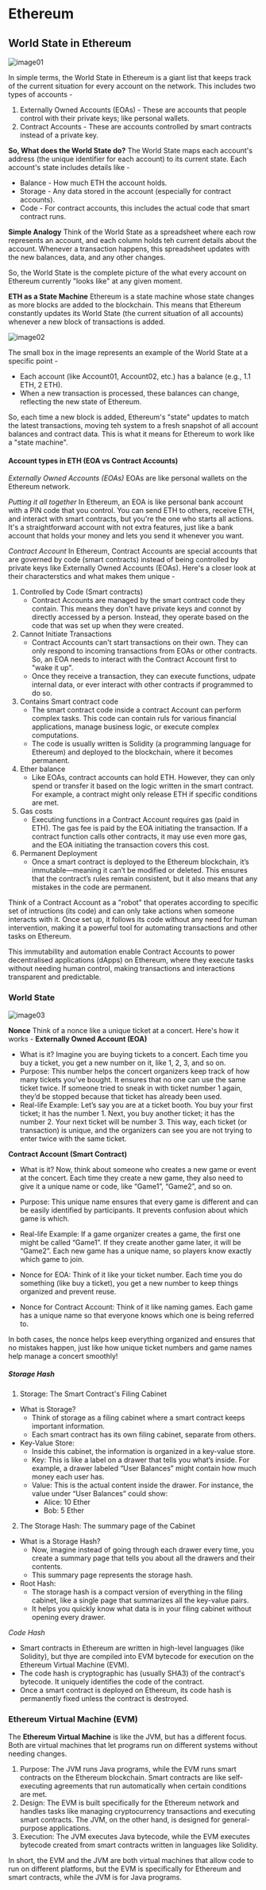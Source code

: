 # Ethereum

## World State in Ethereum
![image01](./images/world-state-ETH.webp)

In simple terms, the World State in Ethereum is a giant list that keeps track of the current situation for every account on the network. This includes two types of accounts - 
1. Externally Owned Accounts (EOAs) - These are accounts that people control with their private keys; like personal wallets.
2. Contract Accounts - These are accounts controlled by smart contracts instead of a private key.

**So, What does the World State do?**
The World State maps each account's address (the unique identifier for each account) to its current state. Each account's state includes details like - 
- Balance - How much ETH the account holds.
- Storage - Any data stored in the account (especially for contract accounts).
- Code - For contract accounts, this includes the actual code that smart contract runs.

**Simple Analogy**
Think of the World State as a spreadsheet where each row represents an account, and each column holds teh current details about the account. Whenever a transaction happens, this spreadsheet updates with the new balances, data, and any other changes.

So, the World State is the complete picture of the what every account on Ethereum currently "looks like" at any given moment.

**ETH as a State Machine**
Ethereum is a state machine whose state changes as more blocks are added to the blockchain. This means that Ethereum constantly updates its World State (the current situation of all accounts) whenever a new block of transactions is added.

![image02](./images/account-register-ETH.webp)

The small box in the image represents an example of the World State at a specific point -
- Each account (like Account01, Account02, etc.) has a balance (e.g., 1.1 ETH, 2 ETH).
- When a new transaction is processed, these balances can change, reflecting the new state of Ethereum.

So, each time a new block is added, Ethereum's "state" updates to match the latest transactions, moving teh system to a fresh snapshot of all account balances and contract data. This is what it means for Ethereum to work like a "state machine".

#### Account types in ETH (EOA vs Contract Accounts)
*Externally Owned Accounts (EOAs)*
EOAs are like personal wallets on the Ethereum network.

*Putting it all together*
In Ethereum, an EOA is like personal bank account with a PIN code that you control. You can send ETH to others, receive ETH, and interact with smart contracts, but you're the one who starts all actions. It's a straightforward account with not extra features, just like a bank account that holds your money and lets you send it whenever you want.

*Contract Account*
In Ethereum, Contract Accounts are special accounts that are governed by code (smart contracts) instead of being controlled by private keys like Externally Owned Accounts (EOAs). Here's a closer look at their characterstics and what makes them unique -
1. Controlled by Code (Smart contracts)
    - Contract Accounts are managed by the smart contract code they contain. This means they don't have private keys and connot by directly accessed by a person. Instead, they operate based on the code that was set up when they were created.
2. Cannot Initiate Transactions 
    - Contract Accounts can't start transactions on their own. They can only respond to incoming transactions from EOAs or other contracts. So, an EOA needs to interact with the Contract Account first to "wake it up".
    - Once they receive a transaction, they can execute functions, udpate internal data, or ever interact with other contracts if programmed to do so.
3. Contains Smart contract code 
    - The smart contract code inside a contract Account can perform complex tasks. This code can contain ruls for various financial applications, manage business logic, or execute complex computations.
    - The code is usually written is Solidity (a programming language for Ethereum) and deployed to the blockchain, where it becomes permanent.
4. Ether balance
    - Like EOAs, contract accounts can hold ETH. However, they can only spend or transfer it based on the logic written in the smart contract. For example, a contract might only release ETH if specific conditions are met.
5. Gas costs
    - Executing functions in a Contract Account requires gas (paid in ETH). The gas fee is paid by the EOA initiating the transaction. If a contract function calls other contracts, it may use even more gas, and the EOA initiating the transaction covers this cost.
6. Permanent Deployment
    - Once a smart contract is deployed to the Ethereum blockchain, it’s immutable—meaning it can’t be modified or deleted. This ensures that the contract’s rules remain consistent, but it also means that any mistakes in the code are permanent.

Think of a Contract Account as a "robot" that operates according to specific set of intructions (its code) and can only take actions when someone interacts with it. Once set up, it follows its code without any need for human intervention, making it a powerful tool for automating transactions and other tasks on Ethereum.

This immutability and automation enable Contract Accounts to power decentralised applications (dApps) on Ethereum, where they execute tasks without needing human control, making transactions and interactions transparent and predictable.

### World State
![image03](./images/world-state-overall-ETH.webp)

**Nonce**
Think of a nonce like a unique ticket at a concert. Here's how it works -
**Externally Owned Account (EOA)**
- What is it?
    Imagine you are buying tickets to a concert. Each time you buy a ticket, you get a new number on it, like 1, 2, 3, and so on.
- Purpose:
    This number helps the concert organizers keep track of how many tickets you’ve bought. It ensures that no one can use the same ticket twice. If someone tried to sneak in with ticket number 1 again, they’d be stopped because that ticket has already been used.
- Real-life Example:
    Let’s say you are at a ticket booth. You buy your first ticket; it has the number 1. Next, you buy another ticket; it has the number 2. Your next ticket will be number 3. This way, each ticket (or transaction) is unique, and the organizers can see you are not trying to enter twice with the same ticket.

**Contract Account (Smart Contract)**
- What is it?
    Now, think about someone who creates a new game or event at the concert. Each time they create a new game, they also need to give it a unique name or code, like “Game1”, “Game2”, and so on.
- Purpose:
    This unique name ensures that every game is different and can be easily identified by participants. It prevents confusion about which game is which.
- Real-life Example:
    If a game organizer creates a game, the first one might be called “Game1”. If they create another game later, it will be “Game2”. Each new game has a unique name, so players know exactly which game to join.

- Nonce for EOA: Think of it like your ticket number. Each time you do something (like buy a ticket), you get a new number to keep things organized and prevent reuse.
- Nonce for Contract Account: Think of it like naming games. Each game has a unique name so that everyone knows which one is being referred to.

In both cases, the nonce helps keep everything organized and ensures that no mistakes happen, just like how unique ticket numbers and game names help manage a concert smoothly!

##### Storage Hash
1. Storage: The Smart Contract's Filing Cabinet
- What is Storage?
    - Think of storage as a filing cabinet where a smart contract keeps important information.
    - Each smart contract has its own filing cabinet, separate from others.
- Key-Value Store:
    - Inside this cabinet, the information is organized in a key-value store.
    - Key: This is like a label on a drawer that tells you what’s inside. For example, a drawer labeled “User Balances” might contain how much money each user has.
    - Value: This is the actual content inside the drawer. For instance, the value under “User Balances” could show:
        - Alice: 10 Ether
        - Bob: 5 Ether

2. The Storage Hash: The summary page of the Cabinet
- What is a Storage Hash?
    - Now, imagine instead of going through each drawer every time, you create a summary page that tells you about all the drawers and their contents.
    - This summary page represents the storage hash.
- Root Hash:
    - The storage hash is a compact version of everything in the filing cabinet, like a single page that summarizes all the key-value pairs.
    - It helps you quickly know what data is in your filing cabinet without opening every drawer.

*Code Hash*
- Smart contracts in Ethereum are written in high-level languages (like Solidity), but thye are compiled into EVM bytecode for execution on the Ethereum Virtual Machine (EVM).
- The code hash is cryptographic has (usually SHA3) of the contract's bytecode. It uniquely identifies the code of the contract.
- Once a smart contract is deployed on Ethereum, its code hash is permanently fixed unless the contract is destroyed.

### Ethereum Virtual Machine (EVM)
The **Ethereum Virtual Machine** is like the JVM, but has a different focus. Both are virtual machines that let programs run on different systems without needing changes.

1. Purpose:
    The JVM runs Java programs, while the EVM runs smart contracts on the Ethereum blockchain. Smart contracts are like self-executing agreements that run automatically when certain conditions are met.
2. Design:
    The EVM is built specifically for the Ethereum network and handles tasks like managing cryptocurrency transactions and executing smart contracts. The JVM, on the other hand, is designed for general-purpose applications.
3. Execution:
    The JVM executes Java bytecode, while the EVM executes bytecode created from smart contracts written in languages like Solidity.

In short, the EVM and the JVM are both virtual machines that allow code to run on different platforms, but the EVM is specifically for Ethereum and smart contracts, while the JVM is for Java programs.